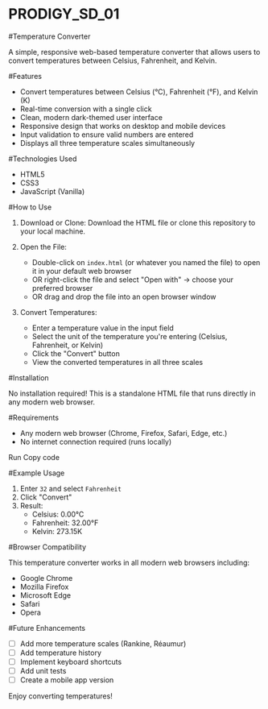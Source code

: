 # PRODIGY_SD_01
#Temperature Converter

A simple, responsive web-based temperature converter that allows users to convert temperatures between Celsius, Fahrenheit, and Kelvin.

#Features

- Convert temperatures between Celsius (°C), Fahrenheit (°F), and Kelvin (K)
- Real-time conversion with a single click
- Clean, modern dark-themed user interface
- Responsive design that works on desktop and mobile devices
- Input validation to ensure valid numbers are entered
- Displays all three temperature scales simultaneously

#Technologies Used

- HTML5
- CSS3
- JavaScript (Vanilla)

#How to Use

1. Download or Clone: Download the HTML file or clone this repository to your local machine.

2. Open the File: 
   - Double-click on `index.html` (or whatever you named the file) to open it in your default web browser
   - OR right-click the file and select "Open with" → choose your preferred browser
   - OR drag and drop the file into an open browser window

3. Convert Temperatures:
   - Enter a temperature value in the input field
   - Select the unit of the temperature you're entering (Celsius, Fahrenheit, or Kelvin)
   - Click the "Convert" button
   - View the converted temperatures in all three scales

#Installation

No installation required! This is a standalone HTML file that runs directly in any modern web browser.

#Requirements
- Any modern web browser (Chrome, Firefox, Safari, Edge, etc.)
- No internet connection required (runs locally)

Run
Copy code

#Example Usage

1. Enter `32` and select `Fahrenheit`
2. Click "Convert"
3. Result: 
   - Celsius: 0.00°C
   - Fahrenheit: 32.00°F
   - Kelvin: 273.15K

#Browser Compatibility

This temperature converter works in all modern web browsers including:
- Google Chrome
- Mozilla Firefox
- Microsoft Edge
- Safari
- Opera

#Future Enhancements

- [ ] Add more temperature scales (Rankine, Réaumur)
- [ ] Add temperature history
- [ ] Implement keyboard shortcuts
- [ ] Add unit tests
- [ ] Create a mobile app version

Enjoy converting temperatures! 

